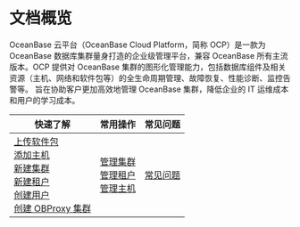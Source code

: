 # 文档概览

OceanBase 云平台（OceanBase Cloud Platform，简称 OCP）是一款为 OceanBase 数据库集群量身打造的企业级管理平台，兼容 OceanBase 所有主流版本。OCP 提供对 OceanBase 集群的图形化管理能力，包括数据库组件及相关资源（主机、网络和软件包等）的全生命周期管理、故障恢复、性能诊断、监控告警等。 旨在协助客户更加高效地管理 OceanBase 集群，降低企业的 IT 运维成本和用户的学习成本。

|  快速了解    |     常用操作   |   常见问题  |
|------|-----|-----|
|[上传软件包](500.quickstart/300.quickstart-upload-a-software-package.md) </br>[添加主机](500.quickstart/400.quickstart-add-a-host.md) </br>[新建集群](500.quickstart/500.quickstart-create-a-cluster.md) </br>[新建租户](500.quickstart/600.quickstart-create-a-tenant.md)</br> [创建用户](500.quickstart/700.quickstart-create-a-user.md) </br>[创建 OBProxy 集群](500.quickstart/800.quickstart-create-an-obproxy-cluster.md) | [管理集群](600.cluster-functions/100.cluster-management.md)</br> [管理租户](700.tenant-functions/200.tenant-overview.md)</br> [管理主机](850.host-features/200.add-a-host.md)  | [常见问题](2000.faq.md)  |
